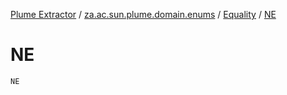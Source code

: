 [Plume Extractor](../../index.md) / [za.ac.sun.plume.domain.enums](../index.md) / [Equality](index.md) / [NE](-n-e.md)

# NE

`NE`